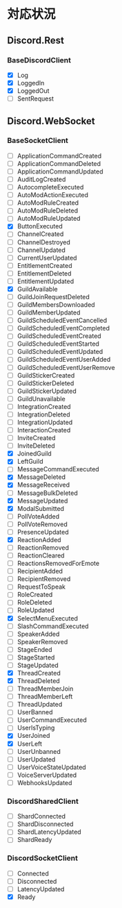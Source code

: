 
# 対応状況
## Discord.Rest
### BaseDiscordClient
- [x] Log
- [x] LoggedIn
- [x] LoggedOut
- [ ] SentRequest

## Discord.WebSocket
### BaseSocketClient
- [ ] ApplicationCommandCreated
- [ ] ApplicationCommandDeleted
- [ ] ApplicationCommandUpdated
- [ ] AuditLogCreated
- [ ] AutocompleteExecuted
- [ ] AutoModActionExecuted
- [ ] AutoModRuleCreated
- [ ] AutoModRuleDeleted
- [ ] AutoModRuleUpdated
- [x] ButtonExecuted
- [ ] ChannelCreated
- [ ] ChannelDestroyed
- [ ] ChannelUpdated
- [ ] CurrentUserUpdated
- [ ] EntitlementCreated
- [ ] EntitlementDeleted
- [ ] EntitlementUpdated
- [x] GuildAvailable
- [ ] GuildJoinRequestDeleted
- [ ] GuildMembersDownloaded
- [ ] GuildMemberUpdated
- [ ] GuildScheduledEventCancelled
- [ ] GuildScheduledEventCompleted
- [ ] GuildScheduledEventCreated
- [ ] GuildScheduledEventStarted
- [ ] GuildScheduledEventUpdated
- [ ] GuildScheduledEventUserAdded
- [ ] GuildScheduledEventUserRemove
- [ ] GuildStickerCreated
- [ ] GuildStickerDeleted
- [ ] GuildStickerUpdated
- [ ] GuildUnavailable
- [ ] IntegrationCreated
- [ ] IntegrationDeleted
- [ ] IntegrationUpdated
- [ ] InteractionCreated
- [ ] InviteCreated
- [ ] InviteDeleted
- [x] JoinedGuild
- [x] LeftGuild
- [ ] MessageCommandExecuted
- [x] MessageDeleted
- [x] MessageReceived
- [ ] MessageBulkDeleted
- [x] MessageUpdated
- [x] ModalSubmitted
- [ ] PollVoteAdded
- [ ] PollVoteRemoved
- [ ] PresenceUpdated
- [x] ReactionAdded
- [ ] ReactionRemoved
- [ ] ReactionCleared
- [ ] ReactionsRemovedForEmote
- [ ] RecipientAdded
- [ ] RecipientRemoved
- [ ] RequestToSpeak
- [ ] RoleCreated
- [ ] RoleDeleted
- [ ] RoleUpdated
- [x] SelectMenuExecuted
- [ ] SlashCommandExecuted
- [ ] SpeakerAdded
- [ ] SpeakerRemoved
- [ ] StageEnded
- [ ] StageStarted
- [ ] StageUpdated
- [x] ThreadCreated
- [x] ThreadDeleted
- [ ] ThreadMemberJoin
- [ ] ThreadMemberLeft
- [ ] ThreadUpdated
- [ ] UserBanned
- [ ] UserCommandExecuted
- [ ] UserIsTyping
- [x] UserJoined
- [x] UserLeft
- [ ] UserUnbanned
- [ ] UserUpdated
- [ ] UserVoiceStateUpdated
- [ ] VoiceServerUpdated
- [ ] WebhooksUpdated

### DiscordSharedClient
- [ ] ShardConnected
- [ ] ShardDisconnected
- [ ] ShardLatencyUpdated
- [ ] ShardReady

### DiscordSocketClient
- [ ] Connected
- [ ] Disconnected
- [ ] LatencyUpdated
- [x] Ready
